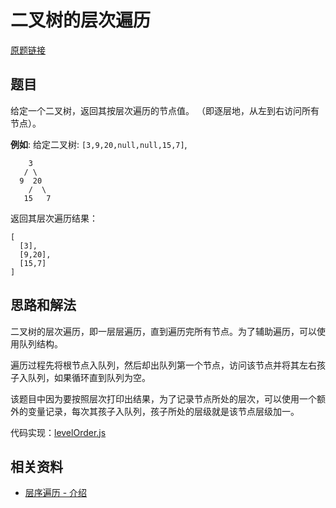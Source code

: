 # 二叉树的层次遍历

[原题链接](https://leetcode-cn.com/problems/binary-tree-level-order-traversal/)

## 题目

给定一个二叉树，返回其按层次遍历的节点值。 （即逐层地，从左到右访问所有节点）。

**例如**:
给定二叉树: `[3,9,20,null,null,15,7]`,
```
    3
   / \
  9  20
    /  \
   15   7
```
返回其层次遍历结果：
```
[
  [3],
  [9,20],
  [15,7]
]
```

## 思路和解法

二叉树的层次遍历，即一层层遍历，直到遍历完所有节点。为了辅助遍历，可以使用队列结构。

遍历过程先将根节点入队列，然后却出队列第一个节点，访问该节点并将其左右孩子入队列，如果循环直到队列为空。

该题目中因为要按照层次打印出结果，为了记录节点所处的层次，可以使用一个额外的变量记录，每次其孩子入队列，孩子所处的层级就是该节点层级加一。

代码实现：[levelOrder.js](https://github.com/xwchris/Leetcode/tree/master/102.%20%E4%BA%8C%E5%8F%89%E6%A0%91%E7%9A%84%E5%B1%82%E6%AC%A1%E9%81%8D%E5%8E%86/levelOrder.js)

## 相关资料

- [层序遍历 - 介绍](https://leetcode-cn.com/explore/learn/card/data-structure-binary-tree/2/traverse-a-tree/8/)
